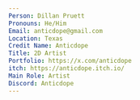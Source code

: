 ```yaml
---
Person: Dillan Pruett
Pronouns: He/Him
Email: anticdope@gmail.com
Location: Texas
Credit Name: Anticdope
Title: 2D Artist
Portfolio: https://x.com/anticdope
itch: https://anticdope.itch.io/
Main Role: Artist
Discord: Anticdope
---
```

